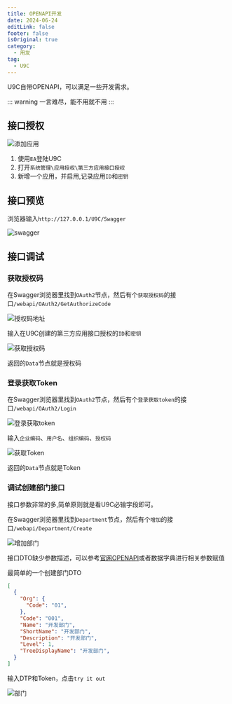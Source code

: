 ```yaml
---
title: OPENAPI开发
date: 2024-06-24
editLink: false
footer: false
isOriginal: true
category:
  - 用友
tag:
  - U9C
---
```


U9C自带OPENAPI，可以满足一些开发需求。

::: warning
一言难尽，能不用就不用
:::

## 接口授权

![添加应用](https://nas.ilyl.life:8092/yonyou/u9c/openapi/app.png)

1. 使用`EA`登陆U9C
2. 打开`系统管理\应用授权\第三方应用接口授权`
3. 新增一个应用，并启用,记录应用`ID`和`密钥`

## 接口预览

浏览器输入`http://127.0.0.1/U9C/Swagger`

![swagger](https://nas.ilyl.life:8092/yonyou/u9c/openapi/swagger.png)

## 接口调试

### 获取授权码

在Swagger浏览器里找到`OAuth2`节点，然后有个`获取授权码`的接口`/webapi/OAuth2/GetAuthorizeCode`

![授权码地址](https://nas.ilyl.life:8092/yonyou/u9c/openapi/getauthorizecode-url.png)

输入在U9C创建的第三方应用接口授权的`ID`和`密钥`

![获取授权码](https://nas.ilyl.life:8092/yonyou/u9c/openapi/getauthorizecode.png)

返回的`Data`节点就是授权码

### 登录获取Token

在Swagger浏览器里找到`OAuth2`节点，然后有个`登录获取token`的接口`/webapi/OAuth2/Login`

![登录获取token](https://nas.ilyl.life:8092/yonyou/u9c/openapi/login-url.png)

输入`企业编码`、`用户名`、`组织编码`、`授权码`

![获取Token](https://nas.ilyl.life:8092/yonyou/u9c/openapi/login.png)

返回的`Data`节点就是Token

### 调试创建部门接口

接口参数非常的多,简单原则就是看U9C必输字段即可。

在Swagger浏览器里找到`Department`节点，然后有个`增加`的接口`/webapi/Department/Create`

![增加部门](https://nas.ilyl.life:8092/yonyou/u9c/openapi/department-url.png)

接口DTO缺少参数描述，可以参考[官网OPENAPI](https://openapi.yyu9c.com/doc.html#)或者数据字典进行相关参数赋值

最简单的一个创建部门DTO

```json
[
  {
    "Org": {
      "Code": "01",
    },
    "Code": "001",
    "Name": "开发部门",
    "ShortName": "开发部门",
    "Description": "开发部门",
    "Level": 1,
    "TreeDisplayName": "开发部门",
  }
]
```

输入DTP和Token，点击`try it out`

![部门](https://nas.ilyl.life:8092/yonyou/u9c/openapi/department.png)
